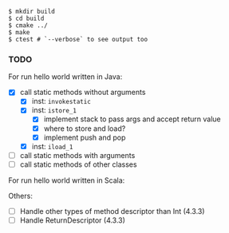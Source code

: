```
$ mkdir build
$ cd build
$ cmake ../
$ make
$ ctest # `--verbose` to see output too
```

### TODO

For run hello world written in Java:

- [x] call static methods without arguments
  - [x] inst: `invokestatic`
  - [x] inst: `istore_1`
    - [x] implement stack to pass args and accept return value
    - [x] where to store and load?
    - [x] implement push and pop
  - [x] inst: `iload_1`
- [ ] call static methods with arguments
- [ ] call static methods of other classes

For run hello world written in Scala:

Others:

- [ ] Handle other types of method descriptor than Int (4.3.3)
- [ ] Handle ReturnDescriptor (4.3.3)
